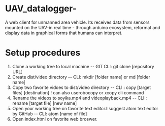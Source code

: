 # UAV_datalogger-
A web client for unmanned area vehicle. Its receives data from sensors mounted on the UAV-in real time - through arduino ecosystem, reformat and display data in graphical forms that humans can interpret. 
# Setup procedures
1. Clone a working tree to local machine -- GIT CLI: git clone [repository URL]
2. Create dist/video directory -- CLI: mkdir [folder name] or md [folder name]
3. Copy two favorite vidoes to dist/video directory   -- CLI : copy [target files] [destination]  ! can also userobocopy or xcopy cli command
4. Rename the videos to soyika.mp4 and videoplayback.mp4  -- CLI : rename [target file] [new name]
5. Open your working tree on favorite text editor.I suggest atom text editor by GitHub -- CLI: atom [name of file]
6. Open index.html on favorite web broswer.

